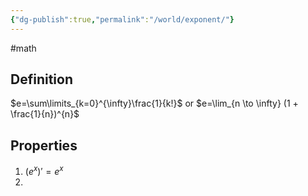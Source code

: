 ```yaml
---
{"dg-publish":true,"permalink":"/world/exponent/"}
---
```


#math 
## Definition
$e=\sum\limits_{k=0}^{\infty}\frac{1}{k!}$
or 
$e=\lim_{n \to \infty} (1 + \frac{1}{n})^{n}$

## Properties
1. $(e^{x})'=e^{x}$
2. 
